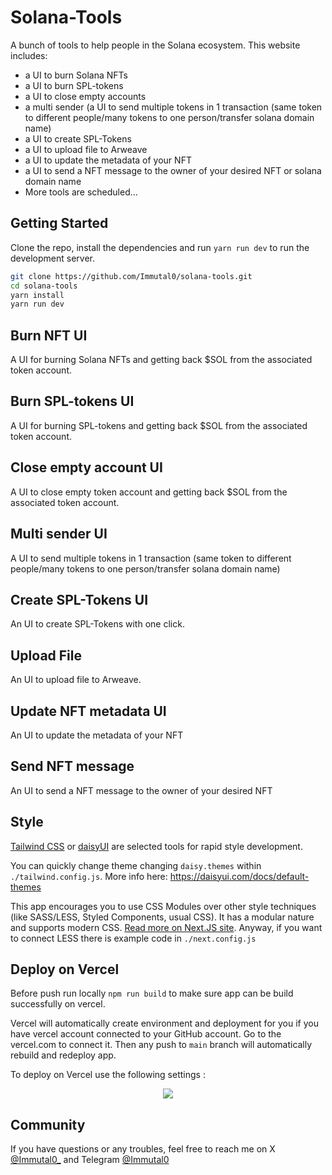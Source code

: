 # Solana-Tools

A bunch of tools to help people in the Solana ecosystem. This website includes:
- a UI to burn Solana NFTs
- a UI to burn SPL-tokens
- a UI to close empty accounts
- a multi sender (a UI to send multiple tokens in 1 transaction (same token to different people/many tokens to one person/transfer solana domain name)
- a UI to create SPL-Tokens
- a UI to upload file to Arweave
- a UI to update the metadata of your NFT
- a UI to send a NFT message to the owner of your desired NFT or solana domain name
- More tools are scheduled...

## Getting Started

Clone the repo, install the dependencies and run `yarn run dev` to run the development server.

```bash
git clone https://github.com/Immutal0/solana-tools.git
cd solana-tools
yarn install
yarn run dev
```


## Burn NFT UI
A UI for burning Solana NFTs and getting back $SOL from the associated token account.

## Burn SPL-tokens UI
A UI for burning SPL-tokens and getting back $SOL from the associated token account.

## Close empty account UI
A UI to close empty token account and getting back $SOL from the associated token account.

## Multi sender UI
A UI to send multiple tokens in 1 transaction (same token to different people/many tokens to one person/transfer solana domain name)

## Create SPL-Tokens UI
An UI to create SPL-Tokens with one click.

## Upload File
An UI to upload file to Arweave.

## Update NFT metadata UI
An UI to update the metadata of your NFT

## Send NFT message
An UI to send a NFT message to the owner of your desired NFT

## Style

[Tailwind CSS](https://tailwindcss.com/) or [daisyUI](https://daisyui.com/) are selected tools for rapid style development.

You can quickly change theme changing `daisy.themes` within `./tailwind.config.js`.
More info here: https://daisyui.com/docs/default-themes

This app encourages you to use CSS Modules over other style techniques (like SASS/LESS, Styled Components, usual CSS).
It has a modular nature and supports modern CSS. [Read more on Next.JS site](https://nextjs.org/docs/basic-features/built-in-css-support).
Anyway, if you want to connect LESS there is example code in `./next.config.js`

## Deploy on Vercel

Before push run locally `npm run build` to make sure app can be build successfully on vercel.

Vercel will automatically create environment and deployment for you if you have vercel account connected to your GitHub account. Go to the vercel.com to connect it.
Then any push to `main` branch will automatically rebuild and redeploy app.

To deploy on Vercel use the following settings :

<p align="center">
<img src="https://user-images.githubusercontent.com/35653371/157638049-4944f065-5985-4a35-bbe6-e46efc984737.png"/>
</p>


## Community
If you have questions or any troubles, feel free to reach me on 
X [@Immutal0_](https://x.com/Immutal0_) and Telegram [@Immutal0](https://t.me/Immutal0)
